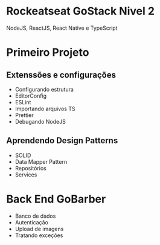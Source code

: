 # Rockeatseat GoStack Nivel 2
NodeJS, ReactJS, React Native e TypeScript

# **Primeiro Projeto**
## Extenssões e configurações
* Configurando estrutura
* EditorConfig
* ESLint
* Importando arquivos TS
* Prettier
* Debugando NodeJS

## Aprendendo Design Patterns
* SOLID
* Data Mapper Pattern
* Repositórios
* Services
# **Back End GoBarber**
* Banco de dados
* Autenticação
* Upload de imagens
* Tratando exceções
